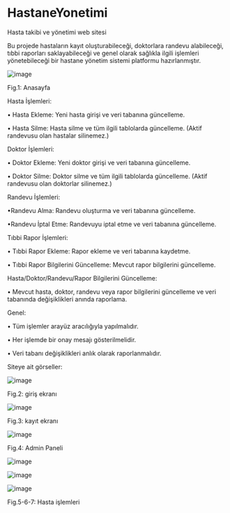 # HastaneYonetimi
 Hasta takibi ve yönetimi web sitesi

Bu projede hastaların kayıt oluşturabileceği, doktorlara randevu alabileceği, tıbbi raporları saklayabileceği ve genel olarak sağlıkla ilgili işlemleri yönetebileceği bir hastane yönetim sistemi platformu hazırlanmıştır.

![image](https://github.com/user-attachments/assets/e6cf73e6-f141-4fb9-a567-7e513bdb33e3)

Fig.1: Anasayfa


Hasta İşlemleri:

•	Hasta Ekleme: Yeni hasta girişi ve veri tabanına güncelleme.

•	Hasta Silme: Hasta silme ve tüm ilgili tablolarda güncelleme. (Aktif randevusu olan hastalar silinemez.)


Doktor İşlemleri:

•	Doktor Ekleme: Yeni doktor girişi ve veri tabanına güncelleme.

•	Doktor Silme: Doktor silme ve tüm ilgili tablolarda güncelleme. (Aktif randevusu olan doktorlar silinemez.)


Randevu İşlemleri:

•Randevu Alma: Randevu oluşturma ve veri tabanına güncelleme.

•Randevu İptal Etme: Randevuyu iptal etme ve veri tabanına güncelleme.


Tıbbi Rapor İşlemleri:

•	Tıbbi Rapor Ekleme: Rapor ekleme ve veri tabanına kaydetme.

•	Tıbbi Rapor Bilgilerini Güncelleme: Mevcut rapor bilgilerini güncelleme.
 
 

Hasta/Doktor/Randevu/Rapor Bilgilerini Güncelleme:

•	Mevcut hasta, doktor, randevu veya rapor bilgilerini güncelleme ve veri tabanında değişiklikleri anında raporlama.


Genel:

•	Tüm işlemler arayüz aracılığıyla yapılmalıdır.

•	Her işlemde bir onay mesajı gösterilmelidir.

•	Veri tabanı değişiklikleri anlık olarak raporlanmalıdır.


Siteye ait görseller:

![image](https://github.com/user-attachments/assets/f6985962-f6c7-40ce-b644-2ef5e0f87457)

Fig.2: giriş ekranı


![image](https://github.com/user-attachments/assets/ad0467bd-9423-4c59-a0a9-0c5127e48e52)

Fig.3: kayıt ekranı



![image](https://github.com/user-attachments/assets/17c52d48-33cf-4714-b6e2-09b0b16754ae)

Fig.4: Admin Paneli


![image](https://github.com/user-attachments/assets/3a027e8e-9dca-4e45-82c5-5d3c519a3e48)

![image](https://github.com/user-attachments/assets/d797e2c4-04aa-4354-8452-7ff23ef335fb)

![image](https://github.com/user-attachments/assets/cd343dc1-626c-4957-86e0-34fed17b978e)

Fig.5-6-7: Hasta işlemleri




